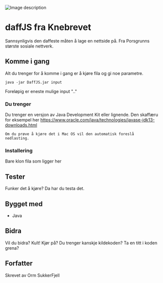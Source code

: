 ![Image description](https://www.kjellerstua.no/daffjs.jpg)

# daffJS fra Knebrevet

Sannsynligvis den daffeste måten å lage en nettside på. Fra Porsgrunns største sosiale nettverk.

## Komme i gang

Alt du trenger for å komme i gang er å kjøre fila og gi noe parametre.

```
java -jar DaffJS.jar input
```

Foreløpig er eneste mulige input ".."

### Du trenger

Du trenger en versjon av Java Development Kit eller lignende.
Den skaffæru for eksempel her https://www.oracle.com/java/technologies/javase-jdk13-downloads.html

```
Om du prøve å kjøre det i Mac OS vil den automatisk foreslå nedlasting.
```

### Installering

Bare klon fila som ligger her

## Tester

Funker det å kjøre? Da har du testa det.

## Bygget med

- Java

## Bidra

Vil du bidra? Kult! Kjør på? Du trenger kanskje kildekoden? Ta en titt i koden grena?

## Forfatter

Skrevet av Orm SukkerFjell
